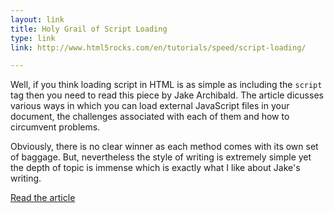 ```yaml
---
layout: link
title: Holy Grail of Script Loading
type: link
link: http://www.html5rocks.com/en/tutorials/speed/script-loading/

---
```


Well, if you think loading script in HTML is as simple as including the `script` tag then you need to 
read this piece by Jake Archibald. The article dicusses various ways in which you 
can load external JavaScript files in your document, the challenges associated
with each of them and how to circumvent problems.

Obviously, there is no clear winner as each method comes with its own set of baggage. But,
nevertheless the style of writing is extremely simple yet the depth of topic is immense which 
is exactly what I like about Jake's writing.

[Read the article](http://www.html5rocks.com/en/tutorials/speed/script-loading/)
